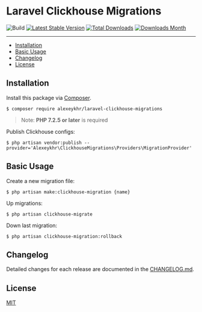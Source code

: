 # Laravel Clickhouse Migrations

![Build](https://github.com/Alexeykhr/laravel-clickhouse-migrations/workflows/PHP%20Composer/badge.svg)
[![Latest Stable Version](https://img.shields.io/packagist/v/alexeykhr/laravel-clickhouse-migrations.svg)](https://packagist.org/packages/alexeykhr/laravel-clickhouse-migrations)
[![Total Downloads](https://img.shields.io/packagist/dt/alexeykhr/laravel-clickhouse-migrations.svg)](https://packagist.org/packages/alexeykhr/laravel-clickhouse-migrations)
[![Downloads Month](https://img.shields.io/packagist/dm/alexeykhr/laravel-clickhouse-migrations.svg)](https://packagist.org/packages/alexeykhr/laravel-clickhouse-migrations)

---

- [Installation](#installation)
- [Basic Usage](#basic-usage)
- [Changelog](#changelog)
- [License](#license)

## Installation

Install this package via [Composer](https://getcomposer.org/).

```shell script
$ composer require alexeykhr/laravel-clickhouse-migrations
```

> Note: **PHP 7.2.5 or later** is required

Publish Clickhouse configs:

```shell script
$ php artisan vendor:publish --provider='Alexeykhr\ClickhouseMigrations\Providers\MigrationProvider'
```

## Basic Usage

Create a new migration file:

```shell script
$ php artisan make:clickhouse-migration {name}
```

Up migrations:

```shell script
$ php artisan clickhouse-migrate
```

Down last migration:

```shell script
$ php artisan clickhouse-migration:rollback
```

## Changelog

Detailed changes for each release are documented in the [CHANGELOG.md](https://github.com/Alexeykhr/laravel-clickhouse-migrations/blob/master/CHANGELOG.md).

## License

[MIT](https://opensource.org/licenses/MIT)
